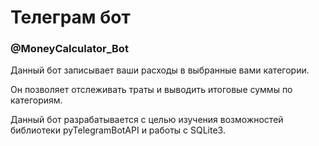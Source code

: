 # Телеграм бот
### @MoneyCalculator_Bot

Данный бот записывает ваши расходы в выбранные вами категории.

Он позволяет отслеживать траты и выводить итоговые суммы по категориям.

Данный бот разрабатывается с целью изучения возможностей библиотеки pyTelegramBotAPI и работы с 
SQLite3.